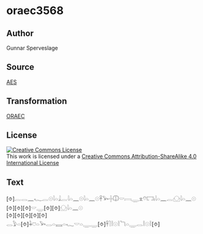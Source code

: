 # oraec3568

## Author

Gunnar Sperveslage

## Source

[AES](https://github.com/simondschweitzer/aes)

## Transformation

[ORAEC](https://oraec.github.io/)

## License

<a rel="license" href="http://creativecommons.org/licenses/by-sa/4.0/"><img alt="Creative Commons License" style="border-width:0" src="https://i.creativecommons.org/l/by-sa/4.0/88x31.png" /></a><br />This work is licensed under a <a rel="license" href="http://creativecommons.org/licenses/by-sa/4.0/">Creative Commons Attribution-ShareAlike 4.0 International License</a>

## Text

[⯑]𓐛𓂋𓈖𓆑𓐛𓇳𓇋𓏏𓇍𓐛𓇋𓏏𓈖𓇳𓇋𓏏𓈖𓇳𓋹𓅨𓏶𓎳𓎟𓇯𓇾𓁷𓄣𓉐𓏤𓇋𓏏𓈖𓐛𓈌𓇋𓏏𓈖𓇳<br>
[⯑][⯑][⯑]𓎟𓇾[⯑][⯑]𓈌𓇋𓏏𓈖𓇳<br>
[⯑][⯑][⯑][⯑][⯑]<br>
𓂋𓅱𓏏[⯑]𓇓𓈞𓏏𓅨𓂋𓏏𓈘𓏏𓆑𓎟𓏏𓇾𓇾[⯑]𓋹𓍘𓎛𓇳𓎛𓆓𓏏𓇾𓂋𓎛𓇳𓎛[⯑]<br>

